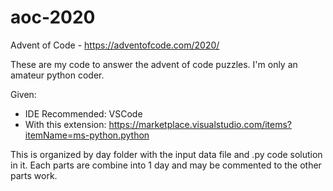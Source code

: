 # aoc-2020

Advent of Code - https://adventofcode.com/2020/

These are my code to answer the advent of code puzzles. I'm only an amateur python coder.

Given:
- IDE Recommended: VSCode
- With this extension: https://marketplace.visualstudio.com/items?itemName=ms-python.python

This is organized by day folder with the input data file and .py code solution in it.
Each parts are combine into 1 day and may be commented to the other parts work.
